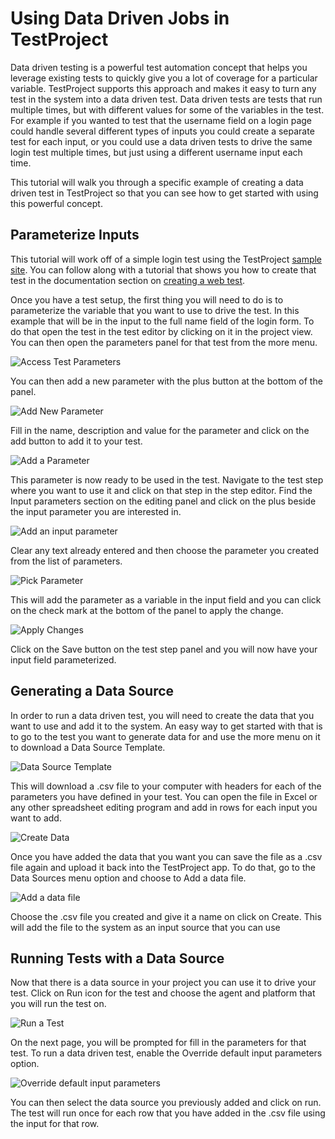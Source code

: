 # Using Data Driven Jobs in TestProject

Data driven testing is a powerful test automation concept that helps you leverage existing tests to quickly give you a lot of coverage for a particular variable. TestProject supports this approach and makes it easy to turn any test in the system into a data driven test. Data driven tests are tests that run multiple times, but with different values for some of the variables in the test. For example if you wanted to test that the username field on a login page could handle several different types of inputs you could create a separate test for each input, or you could use a data driven tests to drive the same login test multiple times, but just using a different username input each time. 

This tutorial will walk you through a specific example of creating a data driven test in TestProject so that you can see how to get started with using this powerful concept. 

## Parameterize Inputs

This tutorial will work off of a simple login test using the TestProject [sample site](https://example.testproject.io/web/). You can follow along with a tutorial that shows you how to create that test in the documentation section on [creating a web test](../using-the-smart-test-recorder/web-testing/creating-a-web-test-using-the-testproject-recorder.md).

Once you have a test setup, the first thing you will need to do is to parameterize the variable that you want to use to drive the test. In this example that will be in the input to the full name field of the login form. To do that open the test in the test editor by clicking on it in the project view. You can then open the parameters panel for that test from the more menu.

![Access Test Parameters](../.gitbook/assets/image%20%2836%29%20%281%29.png)

You can then add a new parameter with the plus button at the bottom of the panel.

![Add New Parameter](../.gitbook/assets/image%20%2819%29%20%281%29.png)

Fill in the name, description and value for the parameter and click on the add button to add it to your test.

![Add a Parameter](../.gitbook/assets/image%20%2816%29.png)

This parameter is now ready to be used in the test. Navigate to the test step where you want to use it and click on that step in the step editor. Find the Input parameters section on the editing panel and click on the plus beside the input parameter you are interested in.

![Add an input parameter](../.gitbook/assets/image%20%284%29.png)

Clear any text already entered and then choose the parameter you created from the list of parameters.

![Pick Parameter](../.gitbook/assets/image%20%286%29.png)

This will add the parameter as a variable in the input field and you can click on the check mark at the bottom of the panel to apply the change. 

![Apply Changes](../.gitbook/assets/image%20%2825%29%20%282%29.png)

Click on the Save button on the test step panel and you will now have your input field parameterized.

## Generating a Data Source

In order to run a data driven test, you will need to create the data that you want to use and add it to the system. An easy way to get started with that is to go to the test you want to generate data for and use the more menu on it to download a Data Source Template.

![Data Source Template](../.gitbook/assets/image%20%2852%29.png)

This will download a .csv file to your computer with headers for each of the parameters you have defined in your test. You can open the file in Excel or any other spreadsheet editing program and add in rows for each input you want to add.

![Create Data](../.gitbook/assets/image%20%2821%29%20%281%29.png)

Once you have added the data that you want you can save the file as a .csv file again and upload it back into the TestProject app. To do that, go to the Data Sources menu option and choose to Add a data file.

![Add a data file](../.gitbook/assets/image%20%2834%29%20%281%29.png)

Choose the .csv file you created and give it a name on click on Create. This will add the file to the system as an input source that you can use

## Running Tests with a Data Source

Now that there is a data source in your project you can use it to drive your test. Click on Run icon for the test and choose the agent and platform that you will run the test on.

![Run a Test](../.gitbook/assets/image%20%2826%29%20%282%29.png)

On the next page, you will be prompted for fill in the parameters for that test. To run a data driven test, enable the Override default input parameters option.

![Override default input parameters](../.gitbook/assets/image%20%2810%29%20%282%29.png)

You can then select the data source you previously added and click on run.  The test will run once for each row that you have added in the .csv file using the input for that row.

